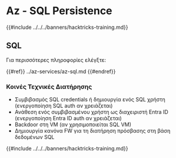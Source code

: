 # Az - SQL Persistence

{{#include ../../../banners/hacktricks-training.md}}

## SQL

Για περισσότερες πληροφορίες ελέγξτε:

{{#ref}}
../az-services/az-sql.md
{{#endref}}

### Κοινές Τεχνικές Διατήρησης

- Συμβιβασμός SQL credentials ή δημιουργία ενός SQL χρήστη (ενεργοποίηση SQL auth αν χρειάζεται)
- Ανάθεση ενός συμβιβασμένου χρήστη ως διαχειριστή Entra ID (ενεργοποίηση Entra ID auth αν χρειάζεται)
- Backdoor στη VM (αν χρησιμοποιείται SQL VM)
- Δημιουργία κανόνα FW για τη διατήρηση πρόσβασης στη βάση δεδομένων SQL

{{#include ../../../banners/hacktricks-training.md}}
